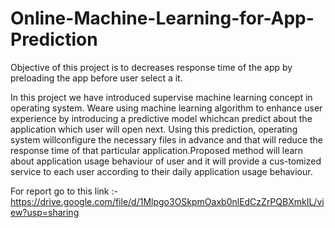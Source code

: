 # Online-Machine-Learning-for-App-Prediction
Objective of this project is to decreases response time of the app by preloading the app before user select a it.

In this project we have introduced supervise machine learning concept in operating system.  Weare using machine learning algorithm to enhance user experience by introducing a predictive model whichcan predict about the application which user will open next.  Using this prediction, operating system willconfigure the necessary files in advance and that will reduce the response time of that particular application.Proposed method will learn about application usage behaviour of user and it will provide a cus-tomized service to each user according to their daily application usage behaviour.

For report go to this link :- https://drive.google.com/file/d/1Mlpgo3OSkpmOaxb0nlEdCzZrPQBXmkIL/view?usp=sharing
